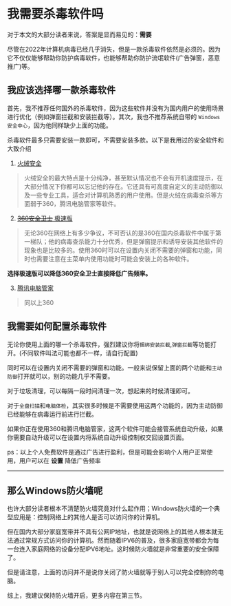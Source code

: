 # 我需要杀毒软件吗

对于本文的大部分读者来说，答案是显而易见的：**需要**

尽管在2022年计算机病毒已经几乎消失，但是一款杀毒软件依然是必须的。因为它不仅仅能够帮助你防护病毒软件，也能够帮助你防护流氓软件(广告弹窗，恶意推广)等。


## 我应该选择哪一款杀毒软件

首先，我不推荐任何国外的杀毒软件，因为这些软件并没有为国内用户的使用场景进行优化（例如弹窗拦截和安装拦截等）。其次，我也不推荐系统自带的 `Windows 安全中心`，因为他同样缺少上面的功能。

杀毒软件最多只需要安装一款即可，不需要安装多款。以下是我用过的安全软件和大致介绍

1. [火绒安全](https://www.huorong.cn/)

>火绒安全的最大特点是十分纯净，甚至默认情况也不会有开机速度提示，在大部分情况下你都可以忘记他的存在。它还具有可高度自定义的主动防御以及一些专业工具，适合对计算机熟悉的用户使用。但是火绒在病毒查杀等方面弱于360，腾讯电脑管家等软件。

2. [~~360安全卫士~~ 极速版](https://www.360.com/)

>无论360在网络上有多少争议，不可否认的是360在国内杀毒软件中属于第一梯队；他的病毒查杀能力十分优秀，但是弹窗提示和诱导安装其他软件的现象也是比较多的。使用360时可以在设置内关闭不需要的弹窗和功能，同时也需要注意在主菜单内使用功能时可能会安装上的各种软件。<br>

**选择极速版可以降低360安全卫士直接降低广告频率。**
 
3. [腾讯电脑管家](https://guanjia.qq.com/)

>同以上360

## 我需要如何配置杀毒软件

无论你使用上面的哪一个杀毒软件，强烈建议你将`捆绑安装拦截`,`弹窗拦截`等功能打开。(不同软件叫法可能也都不一样，请自行配置)

同时可以在设置内关闭不需要的弹窗和功能。一般来说保留上面的两个功能和`主动防御`打开就可以，别的功能几乎不需要。

对于垃圾清理，可以每隔一段时间清理一次，想起来的时候清理即可。

对于`全盘扫描`和`电脑体检`，其实很多时候是不需要使用这两个功能的，因为主动防御已经能够在病毒运行前进行拦截。

如果你正在使用360和腾讯电脑管家，这两个软件可能会接管系统自动升级，如果你需要自动升级可以在设置内将系统自动升级控制权交回设置页面。


ps：以上个人免费软件是通过广告进行盈利，但是可能会影响个人用户正常使用，用户可以在 **设置** 降低广告频率
***
## 那么Windows防火墙呢

也许大部分读者根本不清楚防火墙究竟对什么起作用；Windows防火墙的一个典型应用是：控制网络上的其他人是否可以访问你的计算机。

但在国内大部分家庭宽带并不具有公网IP地址，也就是说网络上的其他人根本就无法通过常规方式访问你的计算机。然而随着IPV6的普及，很多家庭宽带都会为每一台连入家庭网络的设备分配IPV6地址。这时候防火墙就是非常重要的安全保障了。

但是请注意，上面的访问并不是说你关闭了防火墙就等于别人可以完全控制你的电脑。

综上，我建议保持防火墙开启，更多内容在第三节。
